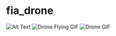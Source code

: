 # fia_drone

![Alt Text](https://media.giphy.com/media/vFKqnCdLPNOKc/giphy.gif)
![Drone Flying GIF](https://media.giphy.com/media/26AHONQ79FdWZhAI0/giphy.gif)
![Drone GIF](https://media.giphy.com/media/U3Uhzv3yebKXS/giphy.gif)
